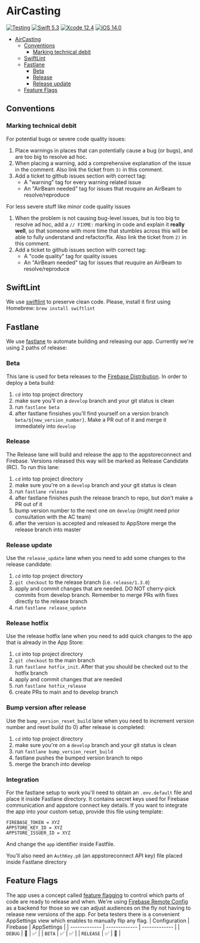 # AirCasting
[![Testing](https://github.com/HabitatMap/AirCastingiOS/actions/workflows/tests.yml/badge.svg)](https://github.com/HabitatMap/AirCastingiOS/actions/workflows/tests.yml)
[![Swift 5.3](https://img.shields.io/badge/Swift-5.3-green.svg)](https://swift.org)
[![Xcode 12.4](https://img.shields.io/badge/Xcode-12.4-green.svg)](https://developer.apple.com/xcode/)
[![iOS 14.0](https://img.shields.io/badge/iOS-14.0-green.svg)](https://developer.apple.com/ios/)

- [AirCasting](#aircasting)
  * [Conventions](#conventions)
    + [Marking technical debit](#tech-debit-marking)
  * [SwiftLint](#swiftlint)
  * [Fastlane](#fastlane)
    + [Beta](#beta)
    + [Release](#release)
    + [Release update](#release-update)
  * [Feature Flags](#feature-flags)
  
## Conventions
<a id="tech-debit-marking"></a>
### Marking technical debit
For potential bugs or severe code quality issues:
1. Place warnings in places that can potentially cause a bug (or bugs), and are too big to resolve ad hoc.
2. When placing a warning, add a comprehensive explanation of the issue in the comment. Also link the ticket from `3)` in this comment.
3. Add a ticket to github issues section with correct tag:
    + A "warning" tag for every warning related issue
    + An "AirBeam needed" tag for issues that reuquire an AirBeam to resolve/reproduce

For less severe stuff like minor code quality issues
1. When the problem is not causing bug-level issues, but is too big to resolve ad hoc, add a `// FIXME:` marking in code and explain it **really well**, so that someone with more time that stumbles across this will be able to fully understand and refactor/fix. Also link the ticket from `2)` in this comment.
2. Add a ticket to github issues section with correct tag:
    * A "code quality" tag for quality issues
    * An "AirBeam needed" tag for issues that reuquire an AirBeam to resolve/reproduce

## SwiftLint
We use [swiftlint](https://github.com/realm/SwiftLint) to preserve clean code.
Please, install it first using Homebrew: `brew install swiftlint`

## Fastlane
We use [fastlane](https://fastlane.tools) to automate building and releasing our app. Currently we're using 2 paths of release:
### Beta
This lane is used for beta releases to the [Firebase Distribution](https://firebase.google.com/docs/app-distribution). In order to deploy a beta build:
1. `cd` into top project directory
2. make sure you'll on a `develop` branch and your git status is clean
3. run `fastlane beta`
4. after fastlane finsishes you'll find yourself on a version branch `beta/${new_version_number}`. Make a PR out of it and merge it immediately into `develop`  

### Release
The Release lane will build and release the app to the appstoreconnect and Firebase. Versions released this way will be marked as Release Candidate (RC). To run this lane:
1. `cd` into top project directory
2. make sure you're on a `develop` branch and your git status is clean
3. run `fastlane release`
4. after fastlane finishes push the release branch to repo, but don't make a PR out of it
5. bump version number to the next one on `develop` (might need prior consultation with the AC team)
6. after the version is accepted and released to AppStore merge the release branch into master

<a id="release-update"></a>
### Release update
Use the `release_update` lane when you need to add some changes to the release candidate:
1. `cd` into top project directory
2. `git checkout` to the release branch (i.e. `release/1.3.0`)
3. apply and commit changes that are needed. DO NOT cherry-pick commits from develop branch. Remember to merge PRs with fixes directly to the release branch
4. run `fastlane release_update` 

### Release hotfix
Use the release hotfix lane when you need to add quick changes to the app that is already in the App Store:
1. `cd` into top project directory
2. `git checkout` to the main branch
3. run `fastlane hotfix_init`. After that you should be checked out to the hotfix branch
4. apply and commit changes that are needed
5. run `fastlane hotfix_release`
6. create PRs to main and to develop branch 

### Bump version after release
Use the `bump_version_reset_build` lane when you need to increment version number and reset build (to 0) after release is completed:
1. `cd` into top project directory
2. make sure you're on a `develop` branch and your git status is clean
3. run `fastlane bump_version_reset_build`
4. fastlane pushes the bumped version branch to repo
5. merge the branch into develop

### Integration
For the fastlane setup to work you'll need to obtain an `.env.default` file and place it inside Fastlane directory. It contains secret keys used for Firebase communication and appstore connect key details. 
If you want to integrate the app into your custom setup, provide this file using template:
```
FIREBASE_TOKEN = XYZ
APPSTORE_KEY_ID = XYZ
APPSTORE_ISSUER_ID = XYZ
```
And change the `app` identifier inside Fastfile.

You'll also need an `AuthKey.p8` (an appstoreconnect API key) file placed inside Fastlane directory

## Feature Flags
The app uses a concept called [feature flagging](https://martinfowler.com/articles/feature-toggles.html) to control which parts of code are ready to release and when. We're using [Firebase Remote Config](https://firebase.google.com/docs/remote-config) as a backend for those so we can adjust audiences on the fly not having to release new versions of the app. For beta testers there is a convenient AppSettings view which enables to manually flip any flag.
| Configuration  | Firebase | AppSettings |
| ------------- | ------------- | ------------- |
| `DEBUG` | 🛑 | ✅ |
| `BETA` | ✅ | ✅ |
| `RELEASE` | ✅ | 🛑 |
